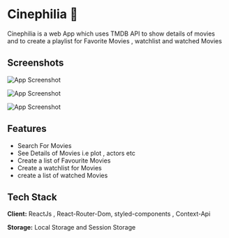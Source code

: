 #  Cinephilia 🎥

Cinephilia is a web App which uses TMDB API to show details of movies and to create a playlist for Favorite Movies , watchlist and watched Movies




## Screenshots

![App Screenshot](https://i.imgur.com/sxz2qTu.png)

![App Screenshot](https://i.imgur.com/3llH5qS.jpeg)


![App Screenshot](https://i.imgur.com/HmcQfSq.png)


  
## Features

- Search For Movies
- See Details of Movies i.e plot , actors etc
- Create a list of Favourite Movies
- Create a watchlist for Movies
- create a list of watched Movies


  
## Tech Stack

**Client:** ReactJs , React-Router-Dom, styled-components , Context-Api

**Storage:** Local Storage and Session Storage 
